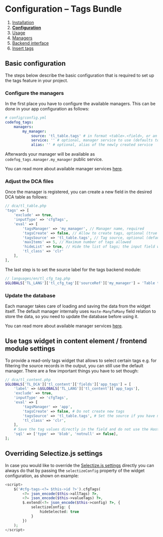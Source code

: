 # Configuration – Tags Bundle

1. [Installation](01-installation.md)
2. [**Configuration**](02-config.md)
3. [Usage](03-usage.md)
4. [Managers](04-managers.md)
5. [Backend interface](05-backend.md)
6. [Insert tags](06-insert-tags.md)

## Basic configuration 

The steps below describe the basic configuration that is required to set up the tags feature in your project.

### Configure the managers

In the first place you have to configure the available managers. This can be done in your app configuration as follows:

```yml
# config/config.yml
codefog_tags:
    managers:
        my_manager:
            source: 'tl_table.tags' # in format <table>.<field>, or an array of such
            service: '' # optional, manager service to use (defaults to "codefog_tags.default_manager")
            alias: '' # optional, alias of the newly created service
```

Afterwards your manager will be available as `codefog_tags.manager.my_manager` public service. 

You can read more about available manager services [here](04-managers.md).  

### Adjust the DCA files

Once the manager is registered, you can create a new field in the desired DCA table as follows:

```php
// dca/tl_table.php
'tags' => [
    'exclude' => true,
    'inputType' => 'cfgTags',
    'eval' => [
        'tagsManager' => 'my_manager', // Manager name, required
        'tagsCreate' => false, // Allow to create tags, optional (true by default)
        'tagsSource' => 'tl_table.tags', // Tag source, optional (defaults to current table and current field)
        'maxItems' => 5, // Maximum number of tags allowed
        'hideList' => true, // Hide the list of tags; the input field will be still visible
        'tl_class' => 'clr'
    ],
],
```

The last step is to set the source label for the tags backend module:

```php
// languages/en/tl_cfg_tag.php
$GLOBALS['TL_LANG']['tl_cfg_tag']['sourceRef']['my_manager'] = 'Table tags';
```

### Update the database

Each manager takes care of loading and saving the data from the widget itself. The default manager internally uses 
`Haste-ManyToMany` field relation to store the data, so you need to update the database before using it.

You can read more about available manager services [here](04-managers.md).  

## Use tags widget in content element / frontend module settings 

To provide a read-only tags widget that allows to select certain tags e.g. for filtering the source records in the output,
you can still use the default manager. There are a few important things you have to set though:    

```php
// dca/tl_content.php
$GLOBALS['TL_DCA']['tl_content']['fields']['app_tags'] = [
    'label' => &$GLOBALS['TL_LANG']['tl_content']['app_tags'],
    'exclude' => true,
    'inputType' => 'cfgTags',
    'eval' => [
        'tagsManager' => 'app',
        'tagsCreate' => false, # Do not create new tags
        'tagsSource' => 'tl_table.tags', # Set the source if you have multiple of them
        'tl_class' => 'clr',
    ],
    # Save the tag values directly in the field and do not use the Haste-ManyToMany relation
    'sql' => ['type' => 'blob', 'notnull' => false],
];
```

## Overriding Selectize.js settings

In case you would like to override the [Selectize.js settings](https://github.com/selectize/selectize.js/blob/master/docs/usage.md) 
directly you can always do that by passing the `selectizeConfig` property of the widget configuration, as shown on example:

```php
<script>
    $('#cfg-tags-<?= $this->id ?>').cfgTags(
        <?= json_encode($this->allTags) ?>, 
        <?= json_encode($this->valueTags) ?>, 
        $.extend(<?= json_encode($this->config) ?>, { 
            selectizeConfig: {
                hideSelected: true
            }
        })
    );
</script>
```
